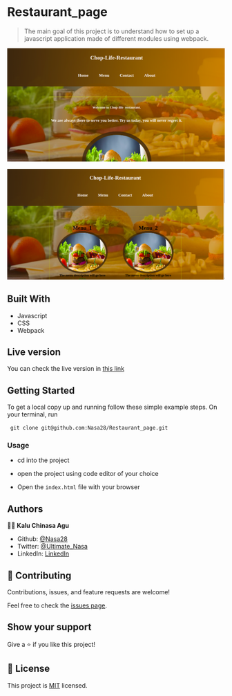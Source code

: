 # Restaurant_page

>The main goal of this project is to understand how to set up a javascript application made of different modules using webpack.

![screenshot](src/assets/images/home.png)



![screenshot](src/assets/images/menu.png)


## Built With

- Javascript
- CSS
- Webpack

## Live version

You can check the live version in [this link]()

## Getting Started

To get a local copy up and running follow these simple example steps.
On your terminal, run 
```
 git clone git@github.com:Nasa28/Restaurant_page.git

```


### Usage

- cd into the project

- open the project using code editor of your choice

- Open the `index.html` file with your browser

## Authors

👨‍💻 **Kalu Chinasa Agu**

- Github: [@Nasa28](https://github.com/Nasa28)
-  Twitter: [@Ultimate_Nasa](https://twitter.com/Ultimate_Nasa)
- LinkedIn: [LinkedIn](https://www.linkedin.com/in/kalu-chinasa-agu-a15080103/)


## 🤝 Contributing

Contributions, issues, and feature requests are welcome!

Feel free to check the [issues page](https://github.com/Nasa28/Restaurant_page/issues).

## Show your support

Give a ⭐️ if you like this project!

## 📝 License

This project is [MIT](LICENSE) licensed.